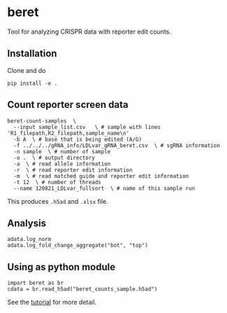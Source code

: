 # beret
Tool for analyzing CRISPR data with reporter edit counts.

## Installation
Clone and do 
```
pip install -e .
```

## Count reporter screen data
```
beret-count-samples  \
  --input sample_list.csv   \ # sample with lines 'R1_filepath,R2_filepath,sample_name\n'  
  -b A  \ # base that is being edited (A/G)
  -f ../../../gRNA_info/LDLvar_gRNA_beret.csv  \ # sgRNA information 
  -n sample  \ # number of sample  
  -o .  \ # output directory    
  -a  \ # read allele information  
  -r  \ # read reporter edit information
  -m  \ # read matched guide and reporter edit information  
  -t 12  \ # number of threads  
  --name 120821_LDLvar_fullsort  \ # name of this sample run  
```

This produces `.h5ad` and `.xlsx` file.

## Analysis
```
adata.log_norm
adata.log_fold_change_aggregate("bot", "top")
``` 

## Using as python module
```
import beret as br
cdata = br.read_h5ad("beret_counts_sample.h5ad")
```

See the [tutorial](beret_test.rst) for more detail.
